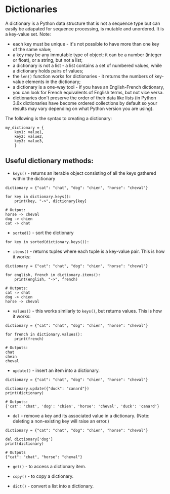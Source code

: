 # Dictionaries

A dictionary is a Python data structure that is not a sequence type but can easily be adapated for sequence processing, is mutable and unordered. It is a key-value set. Note:
* each key must be unique - it's not possible to have more than one key of the same value;
* a key may be any immutable type of object: it can be a number (integer or float), or a string, but not a list;
* a dictionary is not a list - a list contains a set of numbered values, while a dictionary holds pairs of values;
* the `len()` function works for dictionaries - it returns the numbers of key-value elements in the dictionary;
* a dictionary is a one-way tool - if you have an English-French dictionary, you can look for French equivalents of English terms, but not vice versa.
* dictionaries don't preserve the order of their data like lists (in Python 3.6x dictionaries have become ordered collections by default so your results may vary depending on what Python version you are using).

The following is the syntax to creating a dictionary:
```
my_dictionary = {
    key1: value1,
    key2: value2,
    key3: value3,
    }
```

## Useful dictionary methods:
* `keys()` - returns an iterable object consisting of all the keys gathered within the dictionary
```
dictionary = {"cat": "chat", "dog": "chien", "horse": "cheval"}

for key in dictionary.keys():
    print(key, "->", dictionary[key]

# Output:
horse -> cheval
dog -> chien
cat -> chat
```

* `sorted()` - sort the dictionary
```
for key in sorted(dictionary.keys()):
```

* `items()` - returns tuples where each tuple is a key-value pair. This is how it works:
```
dictionary = {"cat": "chat", "dog": "chien", "horse": "cheval"}

for english, french in dictionary.items():
    print(english, "->", french)

# Outputs:
cat -> chat
dog -> chien
horse -> cheval
```

* `values()` - this works similarly to `keys()`, but returns values. This is how it works:
```
dictionary = {"cat": "chat", "dog": "chien", "horse": "cheval"}

for french in dictionary.values():
    print(french)

# Outputs:
chat
chein
cheval
```

* `update()` - insert an item into a dictionary.
```
dictionary = {"cat": "chat", "dog": "chien", "horse": "cheval"}

dictionary.update({"duck": "canard"})
print(dictionary)

# Outputs:
{'cat': 'chat', 'dog': 'chien', 'horse': 'cheval', 'duck': 'canard'}
```

* `del` - remove a key and its associated value in a dictionary. (Note: deleting a non-existing key will raise an error.)
```
dictionary = {"cat": "chat", "dog": "chien", "horse": "cheval"}

del dictionary['dog']
print(dictionary)

# Outputs
{"cat": "chat", "horse": "cheval"}
```

* `get()` - to access a dictionary item.

* `copy()` - to copy a dictionary.

* `dict()` - convert a list into a dictionary.